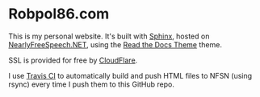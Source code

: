 # Robpol86.com

This is my personal website. It's built with [Sphinx](http://sphinx-doc.org/), hosted on 
[NearlyFreeSpeech.NET](https://www.nearlyfreespeech.net/), using the 
[Read the Docs Theme](https://github.com/snide/sphinx_rtd_theme) theme.

SSL is provided for free by [CloudFlare](https://www.cloudflare.com/).

I use [Travis CI](https://travis-ci.org/) to automatically build and push HTML files to NFSN (using rsync) every time I 
push them to this GitHub repo.
